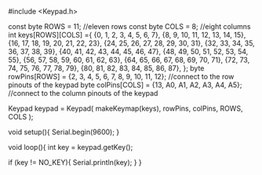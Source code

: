 #include <Keypad.h>

const byte ROWS = 11; //eleven rows
const byte COLS = 8; //eight columns
int keys[ROWS][COLS] ={
  {0, 1, 2, 3, 4, 5, 6, 7},
  {8, 9, 10, 11, 12, 13, 14, 15},
  {16, 17, 18, 19, 20, 21, 22, 23},
  {24, 25, 26, 27, 28, 29, 30, 31},
  {32, 33, 34, 35, 36, 37, 38, 39},
  {40, 41, 42, 43, 44, 45, 46, 47},
  {48, 49, 50, 51, 52, 53, 54, 55},
  {56, 57, 58, 59, 60, 61, 62, 63},
  {64, 65, 66, 67, 68, 69, 70, 71},
  {72, 73, 74, 75, 76, 77, 78, 79},
  {80, 81, 82, 83, 84, 85, 86, 87},
  };
byte rowPins[ROWS] = {2, 3, 4, 5, 6, 7, 8, 9, 10, 11, 12}; //connect to the row pinouts of the keypad
byte colPins[COLS] = {13, A0, A1, A2, A3, A4, A5}; //connect to the column pinouts of the keypad

Keypad keypad = Keypad( makeKeymap(keys), rowPins, colPins, ROWS, COLS );

void setup(){
  Serial.begin(9600);
}

void loop(){
  int key = keypad.getKey();

  if (key != NO_KEY){
    Serial.println(key);
  }
}
